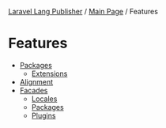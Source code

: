 [Laravel Lang Publisher][link_source] / [Main Page](../index.md) / Features

# Features

* [Packages](plugins/index.md)
    * [Extensions](plugins/extensions.md)
* [Alignment](alignment.md)
* [Facades](facades.md)
    * [Locales](facades.md#locales)
    * [Packages](facades.md#packages)
    * [Plugins](facades.md#plugins)

[link_source]:  https://github.com/andrey-helldar/laravel-lang-publisher
